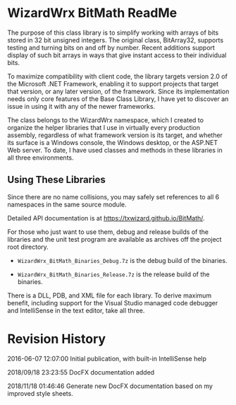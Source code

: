 # WizardWrx BitMath ReadMe

The purpose of this class library is to simplify working with arrays of bits
stored in 32 bit unsigned integers. The original class, BitArray32, supports
testing and turning bits on and off by number. Recent additions support display
of such bit arrays in ways that give instant access to their individual bits.

To maximize compatibility with client code, the library targets version 2.0 of
the Microsoft .NET Framework, enabling it to support projects that target that
version, or any later version, of the framework. Since its implementation needs
only core features of the Base Class Library, I have yet to discover an issue in
using it with any of the newer frameworks.

The class belongs to the WizardWrx namespace, which I created to organize the
helper libraries that I use in virtually every production assembly, regardless
of what framework version is its target, and whether its surface is a Windows
console, the Windows desktop, or the ASP.NET Web server. To date, I have used
classes and methods in these libraries in all three environments.


## Using These Libraries

Since there are no name collisions, you may safely set references to all 6
namespaces in the same source module.

Detailed API documentation is at <https://txwizard.github.io/BitMath/>.

For those who just want to use them, debug and release builds of the libraries
and the unit test program are available as archives off the project root
directory.

*	`WizardWrx_BitMath_Binaries_Debug.7z` is the debug build of the binaries.

*	`WizardWrx_BitMath_Binaries_Release.7z` is the release build of the binaries.

There is a DLL, PDB, and XML file for each library. To derive maximum benefit,
including support for the Visual Studio managed code debugger and IntelliSense
in the text editor, take all three.

# Revision History

2016-06-07 12:07:00 Initial publication, with built-in IntelliSense help

2018/09/18 23:23:55 DocFX documentation added

2018/11/18 01:46:46 Generate new DocFX documentation based on my improved style sheets.